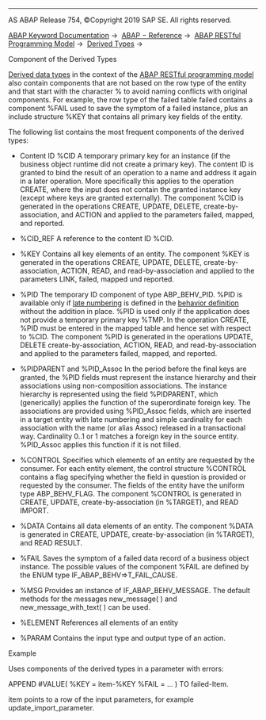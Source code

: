   

* * *

AS ABAP Release 754, ©Copyright 2019 SAP SE. All rights reserved.

[ABAP Keyword Documentation](https://help.sap.com/doc/abapdocu_754_index_htm/7.54/en-US/abenabap.htm) →  [ABAP − Reference](https://help.sap.com/doc/abapdocu_754_index_htm/7.54/en-US/abenabap_reference.htm) →  [ABAP RESTful Programming Model](https://help.sap.com/doc/abapdocu_754_index_htm/7.54/en-US/abenrestful_abap_programming.htm) →  [Derived Types](https://help.sap.com/doc/abapdocu_754_index_htm/7.54/en-US/abenrpm_derived_types.htm) → 

Component of the Derived Types

[Derived data types](https://help.sap.com/doc/abapdocu_754_index_htm/7.54/en-US/abenrpm_derived_types.htm) in the context of the [ABAP RESTful programming model](https://help.sap.com/doc/abapdocu_754_index_htm/7.54/en-US/abenr_a_p_glosry.htm "Glossary Entry") also contain components that are not based on the row type of the entity and that start with the character % to avoid naming conflicts with original components. For example, the row type of the failed table failed contains a component %FAIL used to save the symptom of a failed instance, plus an include structure %KEY that contains all primary key fields of the entity.

The following list contains the most frequent components of the derived types:

-   Content ID %CID
    A temporary primary key for an instance (if the business object runtime did not create a primary key).
    The content ID is granted to bind the result of an operation to a name and address it again in a later operation. More specifically this applies to the operation CREATE, where the input does not contain the granted instance key (except where keys are granted externally). The component %CID is generated in the operations CREATE, UPDATE, DELETE, create-by-association, and ACTION and applied to the parameters failed, mapped, and reported.

-   %CID\_REF
    A reference to the content ID %CID.

-   %KEY
    Contains all key elements of an entity.
    The component %KEY is generated in the operations CREATE, UPDATE, DELETE, create-by-association, ACTION, READ, and read-by-association and applied to the parameters LINK, failed, mapped und reported.

-   %PID
    The temporary ID component of type ABP\_BEHV\_PID.
    %PID is available only if [late numbering](https://help.sap.com/doc/abapdocu_754_index_htm/7.54/en-US/abenbdl_late_numbering.htm) is defined in the [behavior definition](https://help.sap.com/doc/abapdocu_754_index_htm/7.54/en-US/abenbehavior_definition_glosry.htm "Glossary Entry") without the addition in place. %PID is used only if the application does not provide a temporary primary key %TMP. In the operation CREATE, %PID must be entered in the mapped table and hence set with respect to %CID.
    The component %PID is generated in the operations UPDATE, DELETE create-by-association, ACTION, READ, and read-by-association and applied to the parameters failed, mapped, and reported.

-   %PIDPARENT and %PID\_Assoc
    In the period before the final keys are granted, the %PID fields must represent the instance hierarchy and their associations using non-composition associations. The instance hierarchy is represented using the field %PIDPARENT, which (generically) applies the function of the superordinate foreign key. The associations are provided using %PID\_Assoc fields, which are inserted in a target entity with late numbering and simple cardinality for each association with the name (or alias Assoc) released in a transactional way. Cardinality 0..1 or 1 matches a foreign key in the source entity. %PID\_Assoc applies this function if it is not filled.

-   %CONTROL
    Specifies which elements of an entity are requested by the consumer.
    For each entity element, the control structure %CONTROL contains a flag specifying whether the field in question is provided or requested by the consumer. The fields of the entity have the uniform type ABP\_BEHV\_FLAG.
    The component %CONTROL is generated in CREATE, UPDATE, create-by-association (in %TARGET), and READ IMPORT.

-   %DATA
    Contains all data elements of an entity.
    The component %DATA is generated in CREATE, UPDATE, create-by-association (in %TARGET), and READ RESULT.

-   %FAIL
    Saves the symptom of a failed data record of a business object instance. The possible values of the component %FAIL are defined by the ENUM type IF\_ABAP\_BEHV=>T\_FAIL\_CAUSE.

-   %MSG
    Provides an instance of IF\_ABAP\_BEHV\_MESSAGE. The default methods for the messages new\_message( ) and new\_message\_with\_text( ) can be used.

-   %ELEMENT
    References all elements of an entity

-   %PARAM
    Contains the input type and output type of an action.

Example

Uses components of the derived types in a parameter with errors:

APPEND #VALUE( %KEY = item-%KEY %FAIL = ... ) TO failed-Item.

item points to a row of the input parameters, for example update\_import\_parameter.